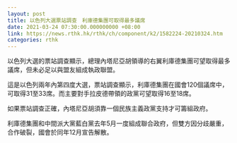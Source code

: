 ```yaml
---
layout: post
title: 以色列大選票站調查　利庫德集團可取得最多議席
date: 2021-03-24 07:30:00.000000000 +08:00
link: https://news.rthk.hk/rthk/ch/component/k2/1582224-20210324.htm
categories: rthk
---
```


以色列大選的票站調查顯示，總理內塔尼亞胡領導的右翼利庫德集團可望取得最多議席，但未必足以與盟友組成執政聯盟。

這是以色列兩年內第四度大選，票站調查顯示，利庫德集團在國會120個議席中，可取得31至33席。而主要對手拉皮德帶領的政黨可望取得16至18席。

如果票站調查正確，內塔尼亞胡須靠一個民族主義政黨支持才可籌組政府。

利庫德集團和中間派大黨藍白黨去年5月一度組成聯合政府，但雙方因分歧嚴重，合作破裂，國會於同年12月宣告解散。
